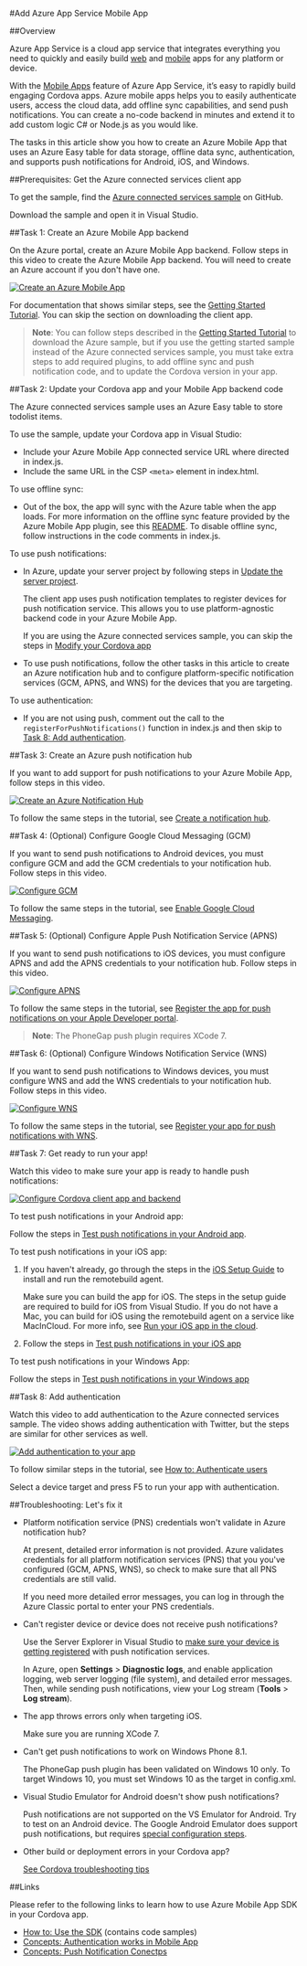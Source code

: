 <properties
   pageTitle="Add Azure App Service Mobile App | Cordova"
   description="Access Data in your Apache Cordova app"
   services="na"
   documentationCenter=""
   authors="mikejo5000"
   tags=""/>
<tags ms.technology="cordova" ms.prod="visual-studio-dev14"
   ms.service="na"
   ms.devlang="javascript"
   ms.topic="article"
   ms.tgt_pltfrm="mobile-multiple"
   ms.workload="na"
   ms.date="08/11/2016"
   ms.author="mikejo5000"/>

#Add Azure App Service Mobile App

##Overview

Azure App Service is a cloud app service that integrates everything you need to quickly and easily build
[web](https://azure.microsoft.com/en-us/services/app-service/web/) and [mobile](https://azure.microsoft.com/en-us/services/app-service/mobile/)
apps for any platform or device.

With the [Mobile Apps](https://azure.microsoft.com/en-us/documentation/learning-paths/appservice-mobileapps/) feature of Azure App Service,
it’s easy to rapidly build engaging Cordova apps. Azure mobile apps helps you to easily authenticate users, access the cloud data, add offline sync capabilities, and send
push notifications. You can create a no-code backend in minutes and extend it to add custom logic C# or Node.js as you would like.

The tasks in this article show you how to create an Azure Mobile App that uses an Azure Easy table for data storage, offline data sync, authentication, and supports push notifications for Android, iOS, and Windows.

##Prerequisites: Get the Azure connected services client app

To get the sample, find the
[Azure connected services sample](https://github.com/Microsoft/cordova-samples/tree/master/azure-connected-services) on GitHub.

Download the sample and open it in Visual Studio.

##Task 1: Create an Azure Mobile App backend

On the Azure portal, create an Azure Mobile App backend. Follow steps in this video to create the Azure Mobile App backend. You will need to create an Azure account if you don't have one.

<a href="https://www.youtube.com/watch?v=oKWEXU8i5oc" class="video" title="Create an Azure Mobile App">![Create an Azure Mobile App](media/add-azure-mobile-app/thmb-azure-mobile-app.png)</a>

For documentation that shows similar steps, see the [Getting Started Tutorial](https://azure.microsoft.com/en-us/documentation/articles/app-service-mobile-cordova-get-started/). You can skip the section on downloading the client app.

>**Note**: You can follow steps described in the [Getting Started Tutorial](https://azure.microsoft.com/en-us/documentation/articles/app-service-mobile-cordova-get-started/) to download the Azure sample, but if you use the getting started sample instead of the Azure connected services sample, you must take extra steps to add required plugins, to add offline sync and push notification code, and to update the Cordova version in your app.

##Task 2: Update your Cordova app and your Mobile App backend code

The Azure connected services sample uses an Azure Easy table to store todolist items.

To use the sample, update your Cordova app in Visual Studio:

* Include your Azure Mobile App connected service URL where directed in index.js.
* Include the same URL in the CSP `<meta>` element in index.html.

To use offline sync:

* Out of the box, the app will sync with the Azure table when the app loads. For more information on the offline sync feature provided by the Azure Mobile App plugin, see this [README](https://github.com/Azure/azure-mobile-apps-js-client#offline-data-sync-preview). To disable offline sync, follow instructions in the code comments in index.js.

To use push notifications:

* In Azure, update your server project by following steps in [Update the server project](https://azure.microsoft.com/en-us/documentation/articles/app-service-mobile-cordova-get-started-push/#update-the-server-project-to-send-push-notifications).

    The client app uses push notification templates to register devices for push notification service. This allows you to use platform-agnostic backend code in your Azure Mobile App.

    If you are using the Azure connected services sample, you can skip the steps in [Modify your Cordova app](https://azure.microsoft.com/en-us/documentation/articles/app-service-mobile-cordova-get-started-push/#add-push-to-app)

* To use push notifications, follow the other tasks in this article to create an Azure notification hub and to configure platform-specific notification services (GCM, APNS, and WNS) for the devices that you are targeting.

To use authentication:

* If you are not using push, comment out the call to the `registerForPushNotifications()` function in index.js and then skip to [Task 8: Add authentication](#authentication).

##Task 3: Create an Azure push notification hub

If you want to add support for push notifications to your Azure Mobile App, follow steps in this video.

<a href="https://www.youtube.com/watch?v=ERLF0o60-04" class="video" title="Create an Azure Notification Hub">![Create an Azure Notification Hub](media/add-azure-mobile-app/thmb-azure-notif-hub.png)</a>

To follow the same steps in the tutorial, see [Create a notification hub](https://azure.microsoft.com/en-us/documentation/articles/app-service-mobile-cordova-get-started-push/#create-hub).

##Task 4: (Optional) Configure Google Cloud Messaging (GCM)

If you want to send push notifications to Android devices, you must configure GCM and add the GCM credentials to your notification hub. Follow steps in this video.

<a href="https://www.youtube.com/watch?v=OSDKh_5R6vo" class="video" title="Configure GCM">![Configure GCM](media/add-azure-mobile-app/thmb-gcm-push-notifs.png)</a>

To follow the same steps in the tutorial, see [Enable Google Cloud Messaging](https://azure.microsoft.com/en-us/documentation/articles/app-service-mobile-cordova-get-started-push/#optional-configure-and-run-the-app-on-android).

##Task 5: (Optional) Configure Apple Push Notification Service (APNS)

If you want to send push notifications to iOS devices, you must configure APNS and add the APNS credentials to your notification hub. Follow steps in this video.

<a href="https://www.youtube.com/watch?v=VzJxTcpUXCY" class="video" title="Configure APNS">![Configure APNS](media/add-azure-mobile-app/thmb-apns-push-notifs.png)</a>

To follow the same steps in the tutorial, see [Register the app for push notifications on your Apple Developer portal](https://azure.microsoft.com/en-us/documentation/articles/app-service-mobile-cordova-get-started-push/#optional-configure-and-run-on-ios).

>**Note**: The PhoneGap push plugin requires XCode 7.

##Task 6: (Optional) Configure Windows Notification Service (WNS)

If you want to send push notifications to Windows devices, you must configure WNS and add the WNS credentials to your notification hub. Follow steps in this video.

<a href="https://www.youtube.com/watch?v=9pc4GglHNsY" class="video" title="Configure WNS">![Configure WNS](media/add-azure-mobile-app/thmb-wns-push-notifs.png)</a>

To follow the same steps in the tutorial, see [Register your app for push notifications with WNS](https://azure.microsoft.com/en-us/documentation/articles/app-service-mobile-cordova-get-started-push/#optional-configure-and-run-on-windows).

##Task 7: Get ready to run your app!

Watch this video to make sure your app is ready to handle push notifications:

<a href="https://www.youtube.com/watch?v=C8L62__8TLg" class="video" title="Configure Cordova client app and backend">![Configure Cordova client app and backend](media/add-azure-mobile-app/thmb-client-and-backend.png)</a>

To test push notifications in your Android app:

Follow the steps in [Test push notifications in your Android app](https://azure.microsoft.com/en-us/documentation/articles/app-service-mobile-cordova-get-started-push/#optional-configure-and-run-the-app-on-android).

To test push notifications in your iOS app:

1. If you haven't already, go through the steps in the [iOS Setup Guide](http://taco.visualstudio.com/en-us/docs/ios-guide/) to install and run the remotebuild agent.

    Make sure you can build the app for iOS. The steps in the setup guide are required to build for iOS from Visual Studio. If you do not have a Mac, you can build for iOS using the remotebuild agent on a service like MacInCloud. For more info, see [Run your iOS app in the cloud](http://taco.visualstudio.com/en-us/docs/build_ios_cloud/).

2. Follow the steps in [Test push notifications in your iOS app](https://azure.microsoft.com/en-us/documentation/articles/app-service-mobile-cordova-get-started-push/#optional-configure-and-run-on-ios)

To test push notifications in your Windows App:

Follow the steps in [Test push notifications in your Windows app](https://azure.microsoft.com/en-us/documentation/articles/app-service-mobile-cordova-get-started-push/#optional-configure-and-run-on-windows)

##Task 8: Add authentication <a id="authentication"></a>

Watch this video to add authentication to the Azure connected services sample. The video shows adding authentication with Twitter, but the steps are similar for other services as well.

<a href="https://www.youtube.com/watch?v=PTrxocL2lQg" class="video" title="Add authentication to your app">![Add authentication to your app](media/add-azure-mobile-app/thmb-authentication.png)</a>

To follow similar steps in the tutorial, see [How to: Authenticate users](https://azure.microsoft.com/en-us/documentation/articles/app-service-mobile-cordova-get-started-users/)

Select a device target and press F5 to run your app with authentication.

##Troubleshooting: Let's fix it

* Platform notification service (PNS) credentials won't validate in Azure notification hub?

    At present, detailed error information is not provided. Azure validates credentials for all platform notification services (PNS) that you you've configured (GCM, APNS, WNS), so check to make sure that all PNS credentials are still valid.

    If you need more detailed error messages, you can log in through the Azure Classic portal to enter your PNS credentials.

* Can't register device or device does not receive push notifications?

    Use the Server Explorer in Visual Studio to [make sure your device is getting registered](https://azure.microsoft.com/en-us/documentation/articles/notification-hubs-push-notification-fixer/#self-diagnose-tips) with push notification services.

    In Azure, open **Settings** > **Diagnostic logs**, and enable application logging, web server logging (file system), and detailed error messages. Then, while sending push notifications, view your Log stream (**Tools** > **Log stream**).

* The app throws errors only when targeting iOS.

    Make sure you are running XCode 7.

* Can't get push notifications to work on Windows Phone 8.1.

    The PhoneGap push plugin has been validated on Windows 10 only. To target Windows 10, you must set Windows 10 as the target in config.xml.

* Visual Studio Emulator for Android doesn't show push notifications?

    Push notifications are not supported on the VS Emulator for Android. Try to test on an Android device. The Google Android Emulator does support push notifications, but requires [special configuration steps](https://azure.microsoft.com/en-us/documentation/articles/app-service-mobile-xamarin-android-get-started-push/#test).

* Other build or deployment errors in your Cordova app?

    [See Cordova troubleshooting tips](http://taco.visualstudio.com/en-us/docs/tips-and-workarounds-general-readme/#resolve-build-and-deployment-errors-when-you-build-for-the-first-time)


##Links

Please refer to the following links to learn how to use Azure Mobile App SDK in your Cordova app.

- [How to: Use the SDK](https://azure.microsoft.com/en-us/documentation/articles/app-service-mobile-cordova-how-to-use-client-library/) (contains code samples)
- [Concepts: Authentication works in Mobile App](https://azure.microsoft.com/en-us/documentation/articles/app-service-mobile-auth/)
- [Concepts: Push Notification Conectps](https://azure.microsoft.com/en-us/documentation/articles/notification-hubs-overview/)
